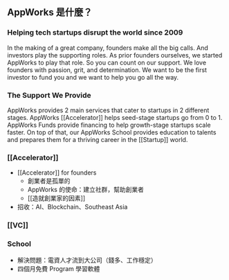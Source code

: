 ## AppWorks 是什麼？

### Helping tech startups disrupt the world since 2009

In the making of a great company, founders make all the big calls. And investors play the supporting roles. As prior founders ourselves, we started AppWorks to play that role. So you can count on our support. We love founders with passion, grit, and determination. We want to be the first investor to fund you and we want to help you go all the way.
### The Support We Provide

AppWorks provides 2 main services that cater to startups in 2 different stages. AppWorks [[Accelerator]] helps seed-stage startups go from 0 to 1. AppWorks Funds provide financing to help growth-stage startups scale faster. On top of that, our AppWorks School provides education to talents and prepares them for a thriving career in the [[Startup]] world.
### [[Accelerator]]
- [[Accelerator]] for founders
	- 創業者是孤單的
	- AppWorks 的使命：建立社群，幫助創業者
	- [[造就創業家的因素]]
- 招收：AI、Blockchain、Southeast Asia
### [[VC]]


### School
- 解決問題：電資人才流到大公司（錢多、工作穩定）
- 四個月免費 Program 學習軟體

